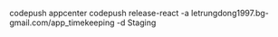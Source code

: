 codepush
    appcenter codepush release-react -a letrungdong1997.bg-gmail.com/app_timekeeping -d Staging